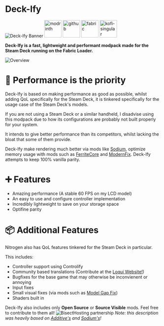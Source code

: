 # Deck-Ify
![Deck-Ify Banner](https://cdn.modrinth.com/data/cached_images/6b21305accc21cf948ad3dfe7bd90d858fcbb351.webp)
[<img alt="modrinth" height="56" src="https://cdn.jsdelivr.net/npm/@intergrav/devins-badges@3/assets/cozy/available/modrinth_vector.svg">](https://modrinth.com/project/deck-ify) 
[<img alt="github" height="56" src="https://cdn.jsdelivr.net/npm/@intergrav/devins-badges@3/assets/cozy/available/github_vector.svg">](https://github.com/omo50/Deck-Ify/releases)  [<img alt="fabric" height="56" src="https://cdn.jsdelivr.net/npm/@intergrav/devins-badges@3/assets/cozy/supported/fabric_vector.svg">](https://fabricmc.net/)
[<img alt="kofi-singular" height="56" src="https://cdn.jsdelivr.net/npm/@intergrav/devins-badges@3/assets/cozy/donate/kofi-singular_vector.svg">](https://ko-fi.com/omoso)

**Deck-Ify is a fast, lightweight and performant modpack made for the Steam Deck running on the Fabric Loader.**

![Overview](https://cdn.modrinth.com/data/cached_images/12fab13af180e5b3d73b897b14b1fa9119a8a6e7.webp)
# 🚀 Performance is the priority

Deck-Ify is based on making performance as good as possible, whilst adding QoL specifically for the Steam Deck, it is tinkered specifically for the usage case of the Steam Deck's models.
<p/> If you are not using a Steam Deck or a similar handheld, I disadvise using this modpack due to how its configurations are probably not built properly for your system.

It intends to give better performance than its competitors, whilst lacking the bloat that some of them provide.

Deck-Ify make rendering much better via mods like [Sodium](https://modrinth.com/mod/sodium), optimize memory usage with mods such as [FerriteCore](https://modrinth.com/mod/ferrite-core) and [ModernFix](https://modrinth.com/mod/modernfix). Deck-Ify attempts to keep 100% vanilla parity.

# ➕ Features
- Amazing performance (A stable 60 FPS on my LCD model)
- An easy to use and configure controller implementation
- Incredibly lightweight to save on your storage space
- Optifine parity


# 📦 Additional Features
Nitrogen also has QoL features tinkered for the Steam Deck in particular.

This includes:
- Controller support using Controlify
- Community based translations (Contribute at the [Loqui Website!](https://loqui.imb11.dev/))
- Bugfixes for the base game that may otherwise be inconvienent or annoying
- Input fixes
- Small visual fixes (via mods such as [Model Gap Fix](https://modrinth.com/mod/modelfix))
- Shaders built in

Deck-Ify also includes only **Open Source** or **Source Visible** mods. Feel free to contribute to them all!
![BisectHosting partnership](https://cdn.modrinth.com/data/cached_images/6954af2dd796a22f141c4117f9e92353563e17d5.webp)
*Note: this description was heavily based on [Additive's](https://modrinth.com/modpack/additive) and [Sodium's](https://modrinth.com/mod/sodium)!*
